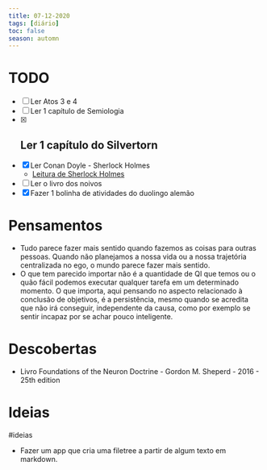 ```yaml
---
title: 07-12-2020
tags: [diário]
toc: false
season: automn
---
```


# TODO
- [ ] Ler Atos 3 e 4
- [ ] Ler 1 capítulo de Semiologia
- [x] Ler 1 capítulo do Silvertorn
	-	
- [x] Ler Conan Doyle - Sherlock Holmes
	- [Leitura de Sherlock Holmes](Leitura%20de%20Sherlock%20Holmes.md)
- [ ] Ler o livro dos noivos
- [x] Fazer 1 bolinha de atividades do duolingo alemão

# Pensamentos
- Tudo parece fazer mais sentido quando fazemos as coisas para outras pessoas. Quando não planejamos a nossa vida ou a nossa trajetória centralizada no ego, o mundo parece fazer mais sentido.
- O que tem parecido importar não é a quantidade de QI que temos ou o quão fácil podemos executar qualquer tarefa em um determinado momento. O que importa, aqui pensando no aspecto relacionado à conclusão de objetivos, é a persistência, mesmo quando se acredita que não irá conseguir, independente da causa, como por exemplo se sentir incapaz por se achar pouco inteligente.

# Descobertas
- Livro Foundations of the Neuron Doctrine - Gordon M. Sheperd - 2016 - 25th edition

# Ideias
#ideias 
- Fazer um app que cria uma filetree a partir de algum texto em markdown.